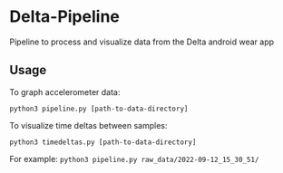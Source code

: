# Delta-Pipeline
Pipeline to process and visualize data from the Delta android wear app

## Usage

To graph accelerometer data: 
```
python3 pipeline.py [path-to-data-directory]
```

To visualize time deltas between samples: 
```
python3 timedeltas.py [path-to-data-directory]
```

For example: `python3 pipeline.py raw_data/2022-09-12_15_30_51/`